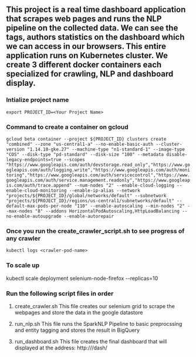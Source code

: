 ## This project is a real time dashboard application that scrapes web pages and runs the NLP pipeline on the collected data. We can see the tags, authors statistics on the dashboard which we can access in our browsers. This entire application runs on Kubernetes cluster. We create 3 different docker containers each specialized for crawling, NLP and dashboard display.

### Intialize project name
`export PROJECT_ID=<Your Project Name>`

### Command to create a container on gcloud
`gcloud beta container --project ${PROJECT_ID} clusters create "combined" --zone "us-central1-a" --no-enable-basic-auth --cluster-version "1.14.10-gke.27" --machine-type "n1-standard-1" --image-type "COS" --disk-type "pd-standard" --disk-size "100" --metadata disable-legacy-endpoints=true --scopes "https://www.googleapis.com/auth/devstorage.read_only","https://www.googleapis.com/auth/logging.write","https://www.googleapis.com/auth/monitoring","https://www.googleapis.com/auth/servicecontrol","https://www.googleapis.com/auth/service.management.readonly","https://www.googleapis.com/auth/trace.append" --num-nodes "2" --enable-cloud-logging --enable-cloud-monitoring --enable-ip-alias --network "projects/${PROJECT_ID}/global/networks/default" --subnetwork "projects/${PROJECT_ID}/regions/us-central1/subnetworks/default" --default-max-pods-per-node "110" --enable-autoscaling --min-nodes "2" --max-nodes "8" --addons HorizontalPodAutoscaling,HttpLoadBalancing --no-enable-autoupgrade --enable-autorepair`

### Once you run the create_crawler_script.sh to see progress of any crawler

`kubectl logs <crawler-pod-name>`

### To scale up
kubectl scale deployment selenium-node-firefox --replicas=10

### Run the following script files in order
1. create_crawler.sh
This file creates our selenium grid to scrape the webpages and store the data in the google datastore

2. run_nlp.sh
This file runs the SparkNLP Pipeline to basic preprocssing and entity tagging and stores the result in BigQuery

3. run_dashboard.sh
This file creates the final dashboard that will displayed at the address:
http://<External IP address given in the output of this script>/dash/